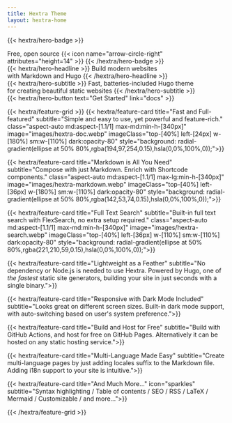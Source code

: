 ```yaml
---
title: Hextra Theme
layout: hextra-home
---
```


{{< hextra/hero-badge >}}
  <div class="w-2 h-2 rounded-full bg-primary-400"></div>
  <span>Free, open source</span>
  {{< icon name="arrow-circle-right" attributes="height=14" >}}
{{< /hextra/hero-badge >}}

<div class="mt-6 mb-6">
{{< hextra/hero-headline >}}
  Build modern websites&nbsp;<br class="sm:block hidden" />with Markdown and Hugo
{{< /hextra/hero-headline >}}
</div>

<div class="mb-12">
{{< hextra/hero-subtitle >}}
  Fast, batteries-included Hugo theme&nbsp;<br class="sm:block hidden" />for creating beautiful static websites
{{< /hextra/hero-subtitle >}}
</div>

<div class="mb-6">
{{< hextra/hero-button text="Get Started" link="docs" >}}
</div>

<div class="mt-6"></div>

{{< hextra/feature-grid >}}
{{< hextra/feature-card
title="Fast and Full-featured"
subtitle="Simple and easy to use, yet powerful and feature-rich."
class="aspect-auto md:aspect-[1.1/1] max-md:min-h-[340px]"
image="images/hextra-doc.webp"
imageClass="top-[40%] left-[24px] w-[180%] sm:w-[110%] dark:opacity-80"
style="background: radial-gradient(ellipse at 50% 80%,rgba(194,97,254,0.15),hsla(0,0%,100%,0));">}}

{{< hextra/feature-card
title="Markdown is All You Need"
subtitle="Compose with just Markdown. Enrich with Shortcode components."
class="aspect-auto md:aspect-[1.1/1] max-lg:min-h-[340px]"
image="images/hextra-markdown.webp"
imageClass="top-[40%] left-[36px] w-[180%] sm:w-[110%] dark:opacity-80"
style="background: radial-gradient(ellipse at 50% 80%,rgba(142,53,74,0.15),hsla(0,0%,100%,0));">}}

{{< hextra/feature-card
title="Full Text Search"
subtitle="Built-in full text search with FlexSearch, no extra setup required."
class="aspect-auto md:aspect-[1.1/1] max-md:min-h-[340px]"
image="images/hextra-search.webp"
imageClass="top-[40%] left-[36px] w-[110%] sm:w-[110%] dark:opacity-80"
style="background: radial-gradient(ellipse at 50% 80%,rgba(221,210,59,0.15),hsla(0,0%,100%,0));">}}

{{< hextra/feature-card
title="Lightweight as a Feather"
subtitle="No dependency or Node.js is needed to use Hextra. Powered by Hugo, one of *the fastest* static site generators, building your site in just seconds with a single binary.">}}


{{< hextra/feature-card
title="Responsive with Dark Mode Included"
subtitle="Looks great on different screen sizes. Built-in dark mode support, with auto-switching based on user's system preference.">}}

{{< hextra/feature-card
title="Build and Host for Free"
subtitle="Build with GitHub Actions, and host for free on GitHub Pages. Alternatively it can be hosted on any static hosting service.">}}

{{< hextra/feature-card
title="Multi-Language Made Easy"
subtitle="Create multi-language pages by just adding locales suffix to the Markdown file. Adding i18n support to your site is intuitive.">}}

{{< hextra/feature-card
title="And Much More..."
icon="sparkles"
subtitle="Syntax highlighting / Table of contents / SEO / RSS / LaTeX / Mermaid / Customizable / and more...">}}

{{< /hextra/feature-grid >}}